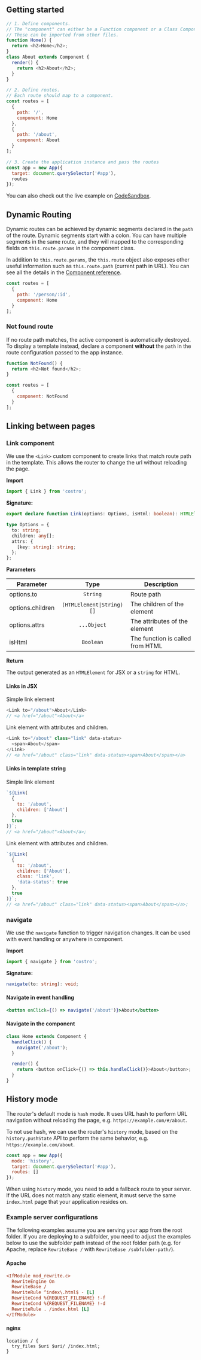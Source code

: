 <!-- markdownlint-disable MD041 -->

## Getting started

```js
// 1. Define components.
// The "component" can either be a Function component or a Class Component.
// These can be imported from other files.
function Home() {
  return <h2>Home</h2>;
}
class About extends Component {
  render() {
    return <h2>About</h2>;
  }
}

// 2. Define routes.
// Each route should map to a component.
const routes = [
  {
    path: '/',
    component: Home
  },
  {
    path: '/about',
    component: About
  }
];

// 3. Create the application instance and pass the routes
const app = new App({
  target: document.querySelector('#app'),
  routes
});
```

You can also check out the live example on [CodeSandbox](https://codesandbox.io).

## Dynamic Routing

Dynamic routes can be achieved by dynamic segments declared in the `path` of the route. Dynamic segments start with a colon. You can have multiple segments in the same route, and they will mapped to the corresponding fields on `this.route.params` in the component class.

In addition to `this.route.params`, the `this.route` object also exposes other useful information such as `this.route.path` (current path in URL). You can see all the details in the [Component reference](Component.md#Component-route-data).

```js
const routes = [
  {
    path: '/person/:id',
    component: Home
  }
];
```

### Not found route

If no route path matches, the active component is automatically destroyed. To display a template instead, declare a component **without** the `path` in the route configuration passed to the app instance.

```js
function NotFound() {
  return <h2>Not found</h2>;
}

const routes = [
  {
    component: NotFound
  }
];
```

## Linking between pages

### Link component

We use the `<Link>` custom component to create links that match route path in the template. This allows the router to change the url without reloading the page.

**Import**

```js
import { Link } from 'costro';
```

**Signature:**

```ts
export declare function Link(options: Options, isHtml: boolean): HTMLElement | string;

type Options = {
  to: string;
  children: any[];
  attrs: {
    [key: string]: string;
  };
};
```

**Parameters**

| Parameter        |           Type            | Description                      |
| ---------------- | :-----------------------: | -------------------------------- |
| options.to       |         `String`          | Route path                       |
| options.children | `(HTMLElement\|String)[]` | The children of the element      |
| options.attrs    |        `...Object`        | The attributes of the element    |
| isHtml           |         `Boolean`         | The function is called from HTML |

**Return**

The output generated as an `HTMLElement` for JSX or a `string` for HTML.

#### Links in JSX

Simple link element

```js
<Link to="/about">About</Link>
// <a href="/about">About</a>
```

Link element with attributes and children.

```js
<Link to="/about" class="link" data-status>
  <span>About</span>
</Link>
// <a href="/about" class="link" data-status><span>About</span></a>
```

#### Links in template string

Simple link element

```js
`${Link(
  {
    to: '/about',
    children: ['About']
  },
  true
)}`;
// <a href="/about">About</a>;
```

Link element with attributes and children.

```js
`${Link(
  {
    to: '/about',
    children: ['About'],
    class: 'link',
    'data-status': true
  },
  true
)}`;
// <a href="/about" class="link" data-status><span>About</span></a>;
```

### navigate

We use the `navigate` function to trigger navigation changes. It can be used with event handling or anywhere in component.

**Import**

```jsx
import { navigate } from 'costro';
```

**Signature:**

```ts
navigate(to: string): void;
```

#### Navigate in event handling

```jsx
<button onClick={() => navigate('/about')}>About</button>
```

#### Navigate in the component

```js
class Home extends Component {
  handleClick() {
    navigate('/about');
  }

  render() {
    return <button onClick={() => this.handleClick()}>About</button>;
  }
}
```

## History mode

The router's default mode is `hash` mode. It uses URL hash to perform URL navigation without reloading the page, e.g. `https://example.com/#/about`.

To not use hash, we can use the router's `history` mode, based on the `history.pushState` API to perform the same behavior, e.g. `https://example.com/about`.

```js
const app = new App({
  mode: 'history',
  target: document.querySelector('#app'),
  routes: []
});
```

When using `history` mode, you need to add a fallback route to your server. If the URL does not match any static element, it must serve the same `index.html` page that your application resides on.

### Example server configurations

The following examples assume you are serving your app from the root folder. If you are deploying to a subfolder, you need to adjust the examples below to use the subfolder path instead of the root folder path (e.g. for Apache, replace `RewriteBase /` with `RewriteBase /subfolder-path/`).

#### Apache

```ini
<IfModule mod_rewrite.c>
  RewriteEngine On
  RewriteBase /
  RewriteRule ^index\.html$ - [L]
  RewriteCond %{REQUEST_FILENAME} !-f
  RewriteCond %{REQUEST_FILENAME} !-d
  RewriteRule . /index.html [L]
</IfModule>
```

#### nginx

```ìnit
location / {
  try_files $uri $uri/ /index.html;
}
```
